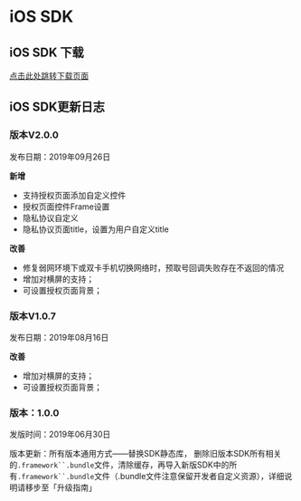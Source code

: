 # iOS SDK

## iOS SDK 下载

[点击此处跳转下载页面](https://github.com/WFC-LinkedME/LinkAccount)

## iOS SDK更新日志

### 版本V2.0.0

发布日期：2019年09月26日  

**新增**

* 支持授权页面添加自定义控件
* 授权页面控件Frame设置
* 隐私协议自定义
* 隐私协议页面title，设置为用户自定义title

**改善**

* 修复弱网环境下或双卡手机切换网络时，预取号回调失败存在不返回的情况
* 增加对横屏的支持；
* 可设置授权页面背景；

### 版本V1.0.7

发布日期：2019年08月16日

**改善**

* 增加对横屏的支持；
* 可设置授权页面背景；

### 版本：1.0.0

发版时间：2019年06月30日

版本更新：所有版本通用方式——替换SDK静态库， 删除旧版本SDK所有相关的```.framework``.bundle```文件，清除缓存，再导入新版SDK中的所有```.framework``.bundle```文件（.bundle文件注意保留开发者自定义资源），详细说明请移步至「升级指南」

